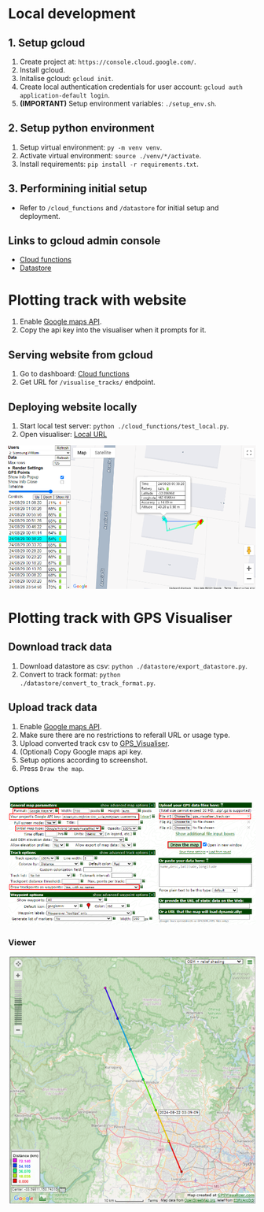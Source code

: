 # Local development
## 1. Setup gcloud
1. Create project at: ```https://console.cloud.google.com/```.
2. Install gcloud.
3. Initalise gcloud: ```gcloud init```.
4. Create local authentication credentials for user account: ```gcloud auth application-default login```.
5. **(IMPORTANT)** Setup environment variables: ```./setup_env.sh```.

## 2. Setup python environment
1. Setup virtual environment: ```py -m venv venv```.
2. Activate virtual environment: ```source ./venv/*/activate```.
3. Install requirements: ```pip install -r requirements.txt```.

## 3. Performining initial setup
- Refer to ```/cloud_functions``` and ```/datastore``` for initial setup and deployment.

## Links to gcloud admin console
- [Cloud functions](https://console.cloud.google.com/functions/list)
- [Datastore](https://console.cloud.google.com/datastore/databases/-default-/)

# Plotting track with website
1. Enable [Google maps API](https://console.cloud.google.com/marketplace/product/google/maps-backend.googleapis.com).
2. Copy the api key into the visualiser when it prompts for it.

## Serving website from gcloud 
1. Go to dashboard: [Cloud functions](https://console.cloud.google.com/functions/list)
2. Get URL for ```/visualise_tracks/``` endpoint.

## Deploying website locally
1. Start local test server: ```python ./cloud_functions/test_local.py```.
2. Open visualiser: [Local URL](http://localhost:5000/visualise_tracks/index.html)

![Local visualiser](./docs/local_visualiser.png)

# Plotting track with GPS Visualiser
## Download track data
1. Download datastore as csv: ```python ./datastore/export_datastore.py```.
2. Convert to track format: ```python ./datastore/convert_to_track_format.py```.

## Upload track data
1. Enable [Google maps API](https://console.cloud.google.com/marketplace/product/google/maps-backend.googleapis.com).
2. Make sure there are no restrictions to referall URL or usage type.
4. Upload converted track csv to [GPS_Visualiser](https://www.gpsvisualizer.com/map_input?form=html&format=google).
5. (Optional) Copy Google maps api key.
6. Setup options according to screenshot.
7. Press ```Draw the map```.

### Options
![Visualiser options](./docs/gps_visualiser_options.png)

### Viewer
![Visualiser viewer](./docs/gps_visualiser_viewer.png)
